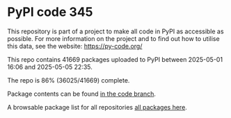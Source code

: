 # PyPI code 345

This repository is part of a project to make all code in PyPI as accessible as possible. For more information 
on the project and to find out how to utilise this data, see the website: https://py-code.org/

This repo contains 41669 packages uploaded to PyPI between 
2025-05-01 16:06 and 2025-05-05 22:35.

The repo is 86% (36025/41669) complete.

Package contents can be found [in the code branch](https://github.com/pypi-data/pypi-mirror-345/tree/code/packages).

A browsable package list for all repositories [all packages here](https://py-code.org/repositories/pypi-mirror-345).


